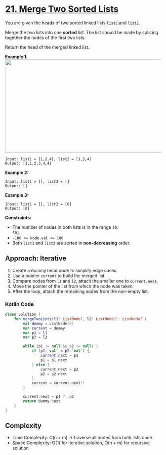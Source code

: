 # [21. Merge Two Sorted Lists](https://leetcode.com/problems/merge-two-sorted-lists/description/?envType=study-plan-v2&envId=top-interview-150)

You are given the heads of two sorted linked lists <code>list1</code> and <code>list2</code>.

Merge the two lists into one **sorted**  list. The list should be made by splicing together the nodes of the first two lists.

Return the head of the merged linked list.

**Example 1:** 
<img alt="" src="https://assets.leetcode.com/uploads/2020/10/03/merge_ex1.jpg" style="width: 662px; height: 302px;">

```
Input: list1 = [1,2,4], list2 = [1,3,4]
Output: [1,1,2,3,4,4]
```

**Example 2:** 

```
Input: list1 = [], list2 = []
Output: []
```

**Example 3:** 

```
Input: list1 = [], list2 = [0]
Output: [0]
```

**Constraints:** 

- The number of nodes in both lists is in the range <code>[0, 50]</code>.
- <code>-100 <= Node.val <= 100</code>
- Both <code>list1</code> and <code>list2</code> are sorted in **non-decreasing**  order.

## Approach: Iterative

1. Create a dummy head node to simplify edge cases.  
2. Use a pointer `current` to build the merged list.  
3. Compare nodes from `l1` and `l2`, attach the smaller one to `current.next`.  
4. Move the pointer of the list from which the node was taken.  
5. After the loop, attach the remaining nodes from the non-empty list.

### Kotlin Code

```kotlin
class Solution {
    fun mergeTwoLists(l1: ListNode?, l2: ListNode?): ListNode? {
        val dummy = ListNode(0)
        var current = dummy
        var p1 = l1
        var p2 = l2

        while (p1 != null && p2 != null) {
            if (p1.`val` < p2.`val`) {
                current.next = p1
                p1 = p1.next
            } else {
                current.next = p2
                p2 = p2.next
            }
            current = current.next!!
        }

        current.next = p1 ?: p2
        return dummy.next
    }
}
```

## Complexity

- Time Complexity: O(n + m) → traverse all nodes from both lists once  
- Space Complexity: O(1) for iterative solution, O(n + m) for recursive solution  
